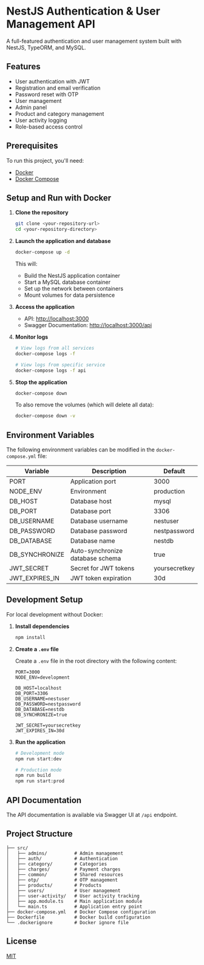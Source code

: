 # NestJS Authentication & User Management API

A full-featured authentication and user management system built with NestJS, TypeORM, and MySQL.

## Features

- User authentication with JWT
- Registration and email verification
- Password reset with OTP
- User management
- Admin panel
- Product and category management
- User activity logging
- Role-based access control

## Prerequisites

To run this project, you'll need:

- [Docker](https://www.docker.com/get-started)
- [Docker Compose](https://docs.docker.com/compose/install/)

## Setup and Run with Docker

1. **Clone the repository**

   ```bash
   git clone <your-repository-url>
   cd <your-repository-directory>
   ```

2. **Launch the application and database**

   ```bash
   docker-compose up -d
   ```

   This will:
   - Build the NestJS application container
   - Start a MySQL database container
   - Set up the network between containers
   - Mount volumes for data persistence

3. **Access the application**

   - API: [http://localhost:3000](http://localhost:3000)
   - Swagger Documentation: [http://localhost:3000/api](http://localhost:3000/api)

4. **Monitor logs**

   ```bash
   # View logs from all services
   docker-compose logs -f

   # View logs from specific service
   docker-compose logs -f api
   ```

5. **Stop the application**

   ```bash
   docker-compose down
   ```

   To also remove the volumes (which will delete all data):

   ```bash
   docker-compose down -v
   ```

## Environment Variables

The following environment variables can be modified in the `docker-compose.yml` file:

| Variable | Description | Default |
|----------|-------------|---------|
| PORT | Application port | 3000 |
| NODE_ENV | Environment | production |
| DB_HOST | Database host | mysql |
| DB_PORT | Database port | 3306 |
| DB_USERNAME | Database username | nestuser |
| DB_PASSWORD | Database password | nestpassword |
| DB_DATABASE | Database name | nestdb |
| DB_SYNCHRONIZE | Auto-synchronize database schema | true |
| JWT_SECRET | Secret for JWT tokens | yoursecretkey |
| JWT_EXPIRES_IN | JWT token expiration | 30d |

## Development Setup

For local development without Docker:

1. **Install dependencies**

   ```bash
   npm install
   ```

2. **Create a `.env` file**

   Create a `.env` file in the root directory with the following content:

   ```
   PORT=3000
   NODE_ENV=development
   
   DB_HOST=localhost
   DB_PORT=3306
   DB_USERNAME=nestuser
   DB_PASSWORD=nestpassword
   DB_DATABASE=nestdb
   DB_SYNCHRONIZE=true
   
   JWT_SECRET=yoursecretkey
   JWT_EXPIRES_IN=30d
   ```

3. **Run the application**

   ```bash
   # Development mode
   npm run start:dev
   
   # Production mode
   npm run build
   npm run start:prod
   ```

## API Documentation

The API documentation is available via Swagger UI at `/api` endpoint.

## Project Structure

```
├── src/
│   ├── admins/          # Admin management
│   ├── auth/            # Authentication
│   ├── category/        # Categories
│   ├── charges/         # Payment charges
│   ├── common/          # Shared resources
│   ├── otp/             # OTP management
│   ├── products/        # Products
│   ├── users/           # User management
│   ├── user-activity/   # User activity tracking
│   ├── app.module.ts    # Main application module
│   └── main.ts          # Application entry point
├── docker-compose.yml   # Docker Compose configuration
├── Dockerfile           # Docker build configuration
└── .dockerignore        # Docker ignore file
```

## License

[MIT](LICENSE)